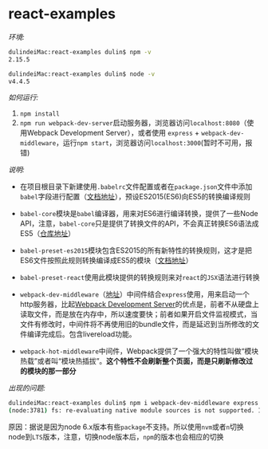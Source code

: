 # react-examples

_环境:_

```bash
dulindeiMac:react-examples dulin$ npm -v
2.15.5
```

```bash
dulindeiMac:react-examples dulin$ node -v
v4.4.5
```

_如何运行:_

1.  `npm install`
2.  `npm run webpack-dev-server`启动服务器，浏览器访问`localhost:8080`（使用Webpack Development Server），或者使用
`express` + `webpack-dev-middleware`，运行`npm start`，浏览器访问`localhost:3000`(暂时不可用，报错)


_说明:_

*   在项目根目录下新建使用`.babelrc`文件配置或者在`package.json`文件中添加`babel`字段进行配置（[文档地址](http://babeljs.io/docs/usage/babelrc/#use-via-package-json)），预设ES2015(ES6)向ES5的转换编译规则

*   `babel-core`模块是`babel`编译器，用来对ES6进行编译转换，提供了一些Node API，注意，`babel-core`只是提供了转换文件的API，不会真正转换ES6语法成ES5（[仓库地址](https://github.com/babel/babel/tree/master/packages/babel-core)）

*   `babel-preset-es2015`模块包含ES2015的所有新特性的转换规则，这才是把ES6文件按照此规则转换编译成ES5的模块（[文档地址](https://babeljs.io/docs/plugins/preset-es2015/)）

*   `babel-preset-react`使用此模块提供的转换规则来对`react`的`JSX`语法进行转换

*   `webpack-dev-middleware`（[地址](https://github.com/webpack/webpack-dev-middleware)）中间件结合`express`使用，用来启动一个http服务器，比起[Webpack Development Server](https://webpack.github.io/docs/webpack-dev-server.html)的优点是，前者不从硬盘上读取文件，而是放在内存中，所以速度要快；前者如果开启文件监视模式，当文件有修改时，中间件将不再使用旧的bundle文件，而是延迟到当所修改的文件编译完成后。包含livereload功能。

*   `webpack-hot-middleware`中间件，Webpack提供了一个强大的特性叫做“模块热载”或者叫“模块热插拔”。__这个特性不会刷新整个页面，而是只刷新修改过的模块的那一部分__

_出现的问题:_

```bash
dulindeiMac:react-examples dulin$ npm i webpack-dev-middleware express --save-dev
(node:3781) fs: re-evaluating native module sources is not supported. If you are using the graceful-fs module, please update it to a more recent version.
```

原因：据说是因为node 6.x版本有些`package`不支持。所以使用`nvm`或者`n`切换node到`LTS`版本，注意，切换node版本后，`npm`的版本也会相应的切换
